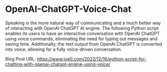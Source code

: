 # OpenAI-ChatGPT-Voice-Chat

Speaking is the more natural way of communicating and a much better way of interacting with OpenAI ChatGPT AI engine. The following Python script enables its users to have an interactive conversation with OpenAI ChatGPT using voice commands, eliminating the need for typing out messages and saving time. Additionally, the text output from OpenAI ChatGPT is converted into voice, allowing for a fully voice-driven conversation.

Blog Post URL: 
https://www.joe0.com/2022/12/16/python-script-for-chatting-with-openai-chatgpt-engine-using-voice/
